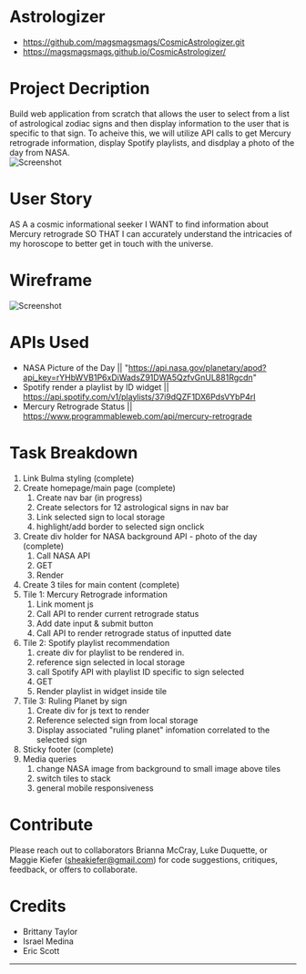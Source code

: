 
# Astrologizer

* https://github.com/magsmagsmags/CosmicAstrologizer.git
* https://magsmagsmags.github.io/CosmicAstrologizer/

# Project Decription
 Build web application from scratch that allows the user to select from a list of astrological zodiac signs and then display information to the user that is specific to that sign.  To acheive this, we will utilize API calls to get Mercury retrograde information, display Spotify playlists, and disdplay a photo of the day from NASA.  
 ![Screenshot](user_flow.png)  


# User Story
AS A a cosmic informational seeker I WANT to find information about Mercury retrograde SO THAT I can accurately understand the intricacies of my horoscope to better get in touch with the universe.

# Wireframe
![Screenshot](wireframe.png)  


# APIs Used
* NASA Picture of the Day || "https://api.nasa.gov/planetary/apod?api_key=rYHbWVB1P6xDiWadsZ91DWA5QzfvGnUL881Rgcdn"
* Spotify render a playlist by ID widget || https://api.spotify.com/v1/playlists/37i9dQZF1DX6PdsVYbP4rI
* Mercury Retrograde Status || https://www.programmableweb.com/api/mercury-retrograde


# Task Breakdown
1. Link Bulma styling (complete)
1. Create homepage/main page (complete)
    1. Create nav bar (in progress)
    1. Create selectors for 12 astrological signs in nav bar
    1. Link selected sign to local storage
    1. highlight/add border to selected sign onclick
1. Create div holder for NASA background API - photo of the day (complete)
    1. Call NASA API
    1. GET 
    1. Render 
1. Create 3 tiles for main content (complete)
1. Tile 1: Mercury Retrograde information
    1. Link moment js
    1. Call API to render current retrograde status
    1. Add date input & submit button
    1. Call API to render retrograde status of inputted date
1. Tile 2: Spotify playlist recommendation
    1. create div for playlist to be rendered in. 
    1. reference sign selected in local storage
    1. call Spotify API with playlist ID specific to sign selected 
    1. GET
    1. Render playlist in widget inside tile
1. Tile 3: Ruling Planet by sign
    1. Create div for js text to render
    1. Reference selected sign from local storage
    1. Display associated "ruling planet" infomation correlated to the selected sign
1. Sticky footer (complete)
1. Media queries
    1. change NASA image from background to small image above tiles
    1. switch tiles to stack
    1. general mobile responsiveness 
    



# Contribute
Please reach out to collaborators Brianna McCray, Luke Duquette, or Maggie Kiefer (sheakiefer@gmail.com) for code suggestions, critiques, feedback, or offers to collaborate. 

# Credits

* Brittany Taylor
* Israel Medina
* Eric Scott

--------------------------------
